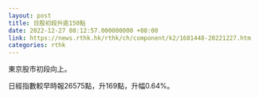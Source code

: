 ```yaml
---
layout: post
title: 日股初段升逾150點
date: 2022-12-27 08:12:57.000000000 +08:00
link: https://news.rthk.hk/rthk/ch/component/k2/1681448-20221227.htm
categories: rthk
---
```


東京股市初段向上。

日經指數較早時報26575點，升169點，升幅0.64%。
